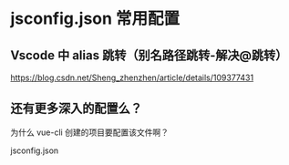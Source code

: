 # jsconfig.json 常用配置

## Vscode 中 alias 跳转（别名路径跳转-解决@跳转）

https://blog.csdn.net/Sheng_zhenzhen/article/details/109377431

## 还有更多深入的配置么？

为什么 vue-cli 创建的项目要配置该文件啊？

jsconfig.json
